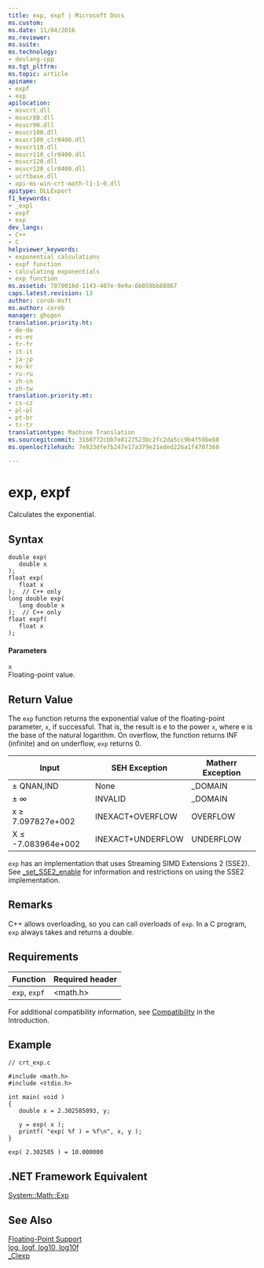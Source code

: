 ```yaml
---
title: exp, expf | Microsoft Docs
ms.custom: 
ms.date: 11/04/2016
ms.reviewer: 
ms.suite: 
ms.technology:
- devlang-cpp
ms.tgt_pltfrm: 
ms.topic: article
apiname:
- expf
- exp
apilocation:
- msvcrt.dll
- msvcr80.dll
- msvcr90.dll
- msvcr100.dll
- msvcr100_clr0400.dll
- msvcr110.dll
- msvcr110_clr0400.dll
- msvcr120.dll
- msvcr120_clr0400.dll
- ucrtbase.dll
- api-ms-win-crt-math-l1-1-0.dll
apitype: DLLExport
f1_keywords:
- _expl
- expf
- exp
dev_langs:
- C++
- C
helpviewer_keywords:
- exponential calculations
- expf function
- calculating exponentials
- exp function
ms.assetid: 7070016d-1143-407e-9e9a-6b059bb88867
caps.latest.revision: 13
author: corob-msft
ms.author: corob
manager: ghogen
translation.priority.ht:
- de-de
- es-es
- fr-fr
- it-it
- ja-jp
- ko-kr
- ru-ru
- zh-cn
- zh-tw
translation.priority.mt:
- cs-cz
- pl-pl
- pt-br
- tr-tr
translationtype: Machine Translation
ms.sourcegitcommit: 3168772cbb7e8127523bc2fc2da5cc9b4f59beb8
ms.openlocfilehash: 7e823dfe7b247e17a379e21eded226a1f4707360

---
```

# exp, expf
Calculates the exponential.  
  
## Syntax  
  
```  
double exp(   
   double x  
);  
float exp(  
   float x  
);  // C++ only  
long double exp(  
   long double x  
);  // C++ only  
float expf(   
   float x  
);  
```  
  
#### Parameters  
 `x`  
 Floating-point value.  
  
## Return Value  
 The `exp` function returns the exponential value of the floating-point parameter, `x`, if successful. That is, the result is e to the power `x`, where e is the base of the natural logarithm. On overflow, the function returns INF (infinite) and on underflow, `exp` returns 0.  
  
|Input|SEH Exception|Matherr Exception|  
|-----------|-------------------|-----------------------|  
|± QNAN,IND|None|_DOMAIN|  
|± ∞|INVALID|_DOMAIN|  
|x ≥ 7.097827e+002|INEXACT+OVERFLOW|OVERFLOW|  
|X ≤ -7.083964e+002|INEXACT+UNDERFLOW|UNDERFLOW|  
  
 `exp` has an implementation that uses Streaming SIMD Extensions 2 (SSE2). See [_set_SSE2_enable](../../c-runtime-library/reference/set-sse2-enable.md) for information and restrictions on using the SSE2 implementation.  
  
## Remarks  
 C++ allows overloading, so you can call overloads of `exp`. In a C program, `exp` always takes and returns a double.  
  
## Requirements  
  
|Function|Required header|  
|--------------|---------------------|  
|`exp`, `expf`|\<math.h>|  
  
 For additional compatibility information, see [Compatibility](../../c-runtime-library/compatibility.md) in the Introduction.  
  
## Example  
  
```  
// crt_exp.c  
  
#include <math.h>  
#include <stdio.h>  
  
int main( void )  
{  
   double x = 2.302585093, y;  
  
   y = exp( x );  
   printf( "exp( %f ) = %f\n", x, y );  
}  
```  
  
```Output  
exp( 2.302585 ) = 10.000000  
```  
  
## .NET Framework Equivalent  
 [System::Math::Exp](https://msdn.microsoft.com/en-us/library/system.math.exp.aspx)  
  
## See Also  
 [Floating-Point Support](../../c-runtime-library/floating-point-support.md)   
 [log, logf, log10, log10f](../../c-runtime-library/reference/log-logf-log10-log10f.md)   
 [_CIexp](../../c-runtime-library/ciexp.md)


<!--HONumber=Jan17_HO1-->


